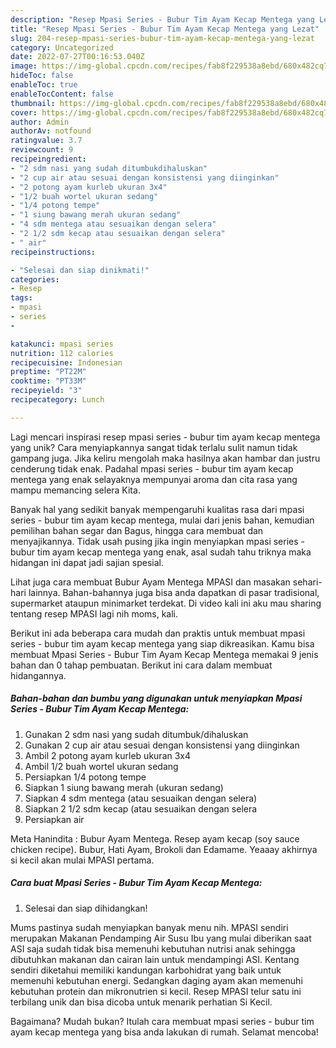```yaml
---
description: "Resep Mpasi Series - Bubur Tim Ayam Kecap Mentega yang Lezat"
title: "Resep Mpasi Series - Bubur Tim Ayam Kecap Mentega yang Lezat"
slug: 204-resep-mpasi-series-bubur-tim-ayam-kecap-mentega-yang-lezat
category: Uncategorized
date: 2022-07-27T00:16:53.040Z
image: https://img-global.cpcdn.com/recipes/fab8f229538a8ebd/680x482cq70/mpasi-series-bubur-tim-ayam-kecap-mentega-foto-resep-utama.jpg
hideToc: false
enableToc: true
enableTocContent: false
thumbnail: https://img-global.cpcdn.com/recipes/fab8f229538a8ebd/680x482cq70/mpasi-series-bubur-tim-ayam-kecap-mentega-foto-resep-utama.jpg
cover: https://img-global.cpcdn.com/recipes/fab8f229538a8ebd/680x482cq70/mpasi-series-bubur-tim-ayam-kecap-mentega-foto-resep-utama.jpg
author: Admin
authorAv: notfound
ratingvalue: 3.7
reviewcount: 9
recipeingredient:
- "2 sdm nasi yang sudah ditumbukdihaluskan"
- "2 cup air atau sesuai dengan konsistensi yang diinginkan"
- "2 potong ayam kurleb ukuran 3x4"
- "1/2 buah wortel ukuran sedang"
- "1/4 potong tempe"
- "1 siung bawang merah ukuran sedang"
- "4 sdm mentega atau sesuaikan dengan selera"
- "2 1/2 sdm kecap atau sesuaikan dengan selera"
- " air"
recipeinstructions:

- "Selesai dan siap dinikmati!"
categories:
- Resep
tags:
- mpasi
- series
- 

katakunci: mpasi series  
nutrition: 112 calories
recipecuisine: Indonesian
preptime: "PT22M"
cooktime: "PT33M"
recipeyield: "3"
recipecategory: Lunch

---
```





Lagi mencari inspirasi resep mpasi series - bubur tim ayam kecap mentega yang unik? Cara menyiapkannya sangat tidak terlalu sulit namun tidak gampang juga. Jika keliru mengolah maka hasilnya akan hambar dan justru cenderung tidak enak. Padahal mpasi series - bubur tim ayam kecap mentega yang enak selayaknya mempunyai aroma dan cita rasa yang mampu memancing selera Kita.





Banyak hal yang sedikit banyak mempengaruhi kualitas rasa dari mpasi series - bubur tim ayam kecap mentega, mulai dari jenis bahan, kemudian pemilihan bahan segar dan Bagus, hingga cara membuat dan menyajikannya. Tidak usah pusing jika ingin menyiapkan mpasi series - bubur tim ayam kecap mentega yang enak,      asal sudah tahu triknya maka hidangan ini dapat jadi sajian spesial.














Lihat juga cara membuat Bubur Ayam Mentega MPASI dan masakan sehari-hari lainnya. Bahan-bahannya juga bisa anda dapatkan di pasar tradisional, supermarket ataupun minimarket terdekat. Di video kali ini aku mau sharing tentang resep MPASI lagi nih moms, kali.






Berikut ini ada beberapa cara mudah dan praktis untuk membuat mpasi series - bubur tim ayam kecap mentega yang siap dikreasikan. Kamu bisa membuat Mpasi Series - Bubur Tim Ayam Kecap Mentega memakai 9 jenis bahan dan 0 tahap pembuatan. Berikut ini cara dalam membuat hidangannya.

<!--inarticleads1-->

##### Bahan-bahan dan bumbu yang digunakan untuk menyiapkan Mpasi Series - Bubur Tim Ayam Kecap Mentega:

1. Gunakan 2 sdm nasi yang sudah ditumbuk/dihaluskan
1. Gunakan 2 cup air atau sesuai dengan konsistensi yang diinginkan
1. Ambil 2 potong ayam kurleb ukuran 3x4
1. Ambil 1/2 buah wortel ukuran sedang
1. Persiapkan 1/4 potong tempe
1. Siapkan 1 siung bawang merah (ukuran sedang)
1. Siapkan 4 sdm mentega (atau sesuaikan dengan selera)
1. Siapkan 2 1/2 sdm kecap (atau sesuaikan dengan selera
1. Persiapkan  air


Meta Hanindita : Bubur Ayam Mentega. Resep ayam kecap (soy sauce chicken recipe). Bubur, Hati Ayam, Brokoli dan Edamame. Yeaaay akhirnya si kecil akan mulai MPASI pertama. 

<!--inarticleads2-->

##### Cara buat Mpasi Series - Bubur Tim Ayam Kecap Mentega:


1. Selesai dan siap dihidangkan!

Mums pastinya sudah menyiapkan banyak menu nih. MPASI sendiri merupakan Makanan Pendamping Air Susu Ibu yang mulai diberikan saat ASI saja sudah tidak bisa memenuhi kebutuhan nutrisi anak sehingga dibutuhkan makanan dan cairan lain untuk mendampingi ASI. Kentang sendiri diketahui memiliki kandungan karbohidrat yang baik untuk memenuhi kebutuhan energi. Sedangkan daging ayam akan memenuhi kebutuhan protein dan mikronutrien si kecil. Resep MPASI telur satu ini terbilang unik dan bisa dicoba untuk menarik perhatian Si Kecil. 

Bagaimana? Mudah bukan? Itulah cara membuat mpasi series - bubur tim ayam kecap mentega yang bisa anda lakukan di rumah. Selamat mencoba!
